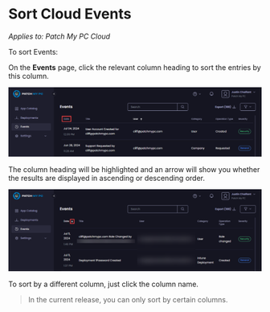 # Sort Cloud Events

_Applies to: Patch My PC Cloud_

To sort Events:

On the **Events** page, click the relevant column heading to sort the entries by this column.

![Clicking the relevant column heading to sort the entries by this column.](/_images/image-(627).png "Clicking the relevant column heading to sort the entries by this column.")

The column heading will be highlighted and an arrow will show you whether the results are displayed in ascending or descending order.

![Arrow showing the sort order](/_images/image-(1774).png "Arrow showing the sort order")

To sort by a different column, just click the column name.

<blockquote class="wp-block-quote is-note">
<p>In the current release, you can only sort by certain columns.</p>
</blockquote>